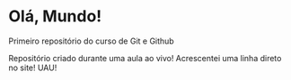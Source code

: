 # Olá, Mundo!
Primeiro repositório do curso de Git e Github

Repositório criado durante uma aula ao vivo!
Acrescentei uma linha direto no site! UAU! 
